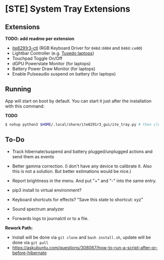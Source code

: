 # [STE] System Tray Extensions



## Extensions

**TODO: add readme per extension**

- [ite8291r3-ctl](https://github.com/pobrn/ite8291r3-ctl) (RGB Keyboard Driver for `048d:6004` and `048d:ce00`)
- Lightbar Controller (e.g. [Tuxedo laptops](https://www.tuxedocomputers.com/en/Infos/Help-Support/Instructions/Installation-of-keyboard-drivers-for-TUXEDO-Computers-models-with-RGB-keyboard-.tuxedo))
- Touchpad Toggle On/Off
- dGPU Powerstate Monitor (for laptops)
- Battery Power Draw Monitor (for laptops)
- Enable Pulseaudio suspend on battery (for laptops)



## Running

App will start on boot by default. You can start it just after the installation with this command:

**TODO**

```bash
$ nohup python3 $HOME/.local/share/ite8291r3_gui/ite_tray.py # then close the terminal
```



## To-Do

- Track hibernate/suspend and battery plugged/unplugged actions and send them as events

- Better gamma correction. (I don't have any device to calibrate it. Also this is not a solution. But better estimations would be nice.)
- Report brightness in the menu. And put "+" and "-" into the same entry.
- pip3 install to virtual environment?
- Keyboard shortcuts for effects? "Save this state to shortcut: xyz"
- Sound spectrum analyzer
- Forwards logs to journalctl or to a file.

**Rework Path:**

- Install will be done via `git clone` and `bash install.sh`, update will be done via `git pull` 
- https://askubuntu.com/questions/308067/how-to-run-a-script-after-or-before-hibernate

 
